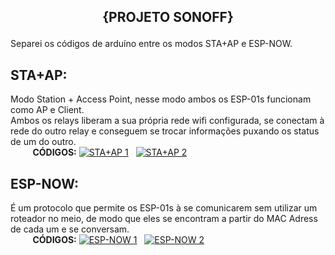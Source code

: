 ## <p align="center">{PROJETO SONOFF}</p>

Separei os códigos de arduíno entre os modos STA+AP e ESP-NOW.

## STA+AP:
Modo Station + Access Point, nesse modo ambos os ESP-01s funcionam como AP e Client.<br>
Ambos os relays liberam a sua própria rede wifi configurada, se conectam à rede do outro relay e conseguem se trocar informações puxando os status de um do outro.<br>
&nbsp;&nbsp;&nbsp;&nbsp;&nbsp;&nbsp;&nbsp;&nbsp;&nbsp;**CÓDIGOS:** [![STA+AP 1](https://img.shields.io/badge/STA%2BAP%201-blue)](STAAP1.ino)&nbsp;&nbsp;
             [![STA+AP 2](https://img.shields.io/badge/STA%2BAP%202-blue)](STAAP2.ino)


## ESP-NOW: 
É um protocolo que permite os ESP-01s à se comunicarem sem utilizar um roteador no meio, de modo que eles se encontram a partir do MAC Adress de cada um e se conversam.<br>
&nbsp;&nbsp;&nbsp;&nbsp;&nbsp;&nbsp;&nbsp;&nbsp;&nbsp;**CÓDIGOS:** [![ESP-NOW 1](https://img.shields.io/badge/ESP--NOW%201-blue)](ESPNOW1.ino)&nbsp;&nbsp;
             [![ESP-NOW 2](https://img.shields.io/badge/ESP--NOW%202-blue)](ESPNOW2.ino)